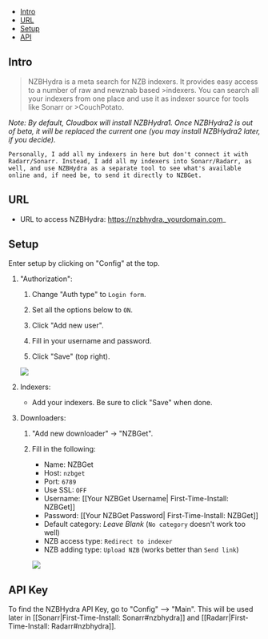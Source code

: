 

<!-- TOC depthFrom:1 depthTo:6 withLinks:1 updateOnSave:0 orderedList:1 -->

- [Intro](#intro)
- [URL](#URL)
- [Setup](#setup)
- [API](#api-key)

<!-- /TOC -->

## Intro


>NZBHydra is a meta search for NZB indexers. It provides easy access to a number of raw and newznab based >indexers. You can search all your indexers from one place and use it as indexer source for tools like Sonarr or >CouchPotato.

_Note: By default, Cloudbox will install NZBHydra1. Once NZBHydra2 is out of beta, it will be replaced the current one (you may install NZBHydra2 later, if you decide)._ 

```
Personally, I add all my indexers in here but don't connect it with Radarr/Sonarr. Instead, I add all my indexers into Sonarr/Radarr, as well, and use NZBHydra as a separate tool to see what's available online and, if need be, to send it directly to NZBGet. 
```

## URL

- URL to access NZBHydra: https://nzbhydra._yourdomain.com_

## Setup

Enter setup by clicking on "Config" at the top.

1. "Authorization":

    1. Change "Auth type" to `Login form`.

    1. Set all the options below to `ON`.
    1. Click "Add new user". 
    1. Fill in your username and password.
    1. Click "Save" (top right).
    
    ![](https://i.imgur.com/IAxSk4P.png)

 1. Indexers:

    - Add your indexers. Be sure to click "Save" when done.

 1. Downloaders:

    1. "Add new downloader" -> "NZBGet".

    1. Fill in the following:
       - Name: NZBGet
       - Host: `nzbget`
       - Port: `6789`
       - Use SSL: `OFF`
       - Username: [[Your NZBGet Username| First-Time-Install: NZBGet]]
       - Password: [[Your NZBGet Password| First-Time-Install: NZBGet]]
       - Default category: _Leave Blank_ (`No category` doesn't work too well)
       - NZB access type: `Redirect to indexer`
       - NZB adding type: `Upload NZB` (works better than `Send link`) 
  
       ![](https://i.imgur.com/n3ZV0Ki.png)

## API Key

To find the NZBHydra API Key, go to "Config" --> "Main". This will be used later in [[Sonarr|First-Time-Install: Sonarr#nzbhydra]] and [[Radarr|First-Time-Install: Radarr#nzbhydra]].